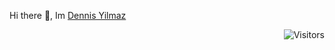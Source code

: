 <div style="text-align: left"> 
  
  Hi there 👋, Im <a href="https://github.com/ByteLock">Dennis Yilmaz</a>
  
</div>

<div style="text-align: right">
  
  ![Visitors](https://komarev.com/ghpvc/?username=bytelock&color=blue)
  
</div>
                    
